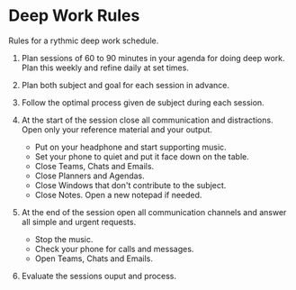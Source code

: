 # Deep Work Rules

Rules for a rythmic deep work schedule.

1. Plan sessions of 60 to 90 minutes in your agenda for doing deep work. Plan this weekly and refine daily at set times.

2. Plan both subject and goal for each session in advance.

3. Follow the optimal process given de subject during each session.

4. At the start of the session close all communication and distractions. Open only your reference material and your output. 

    - Put on your headphone and start supporting music.
    - Set your phone to quiet and put it face down on the table.
    - Close Teams, Chats and Emails.
    - Close Planners and Agendas.
    - Close Windows that don't contribute to the subject.
    - Close Notes. Open a new notepad if needed.

5. At the end of the session open all communication channels and answer all simple and urgent requests.

    - Stop the music.
    - Check your phone for calls and messages.
    - Open Teams, Chats and Emails.

6. Evaluate the sessions ouput and process.

